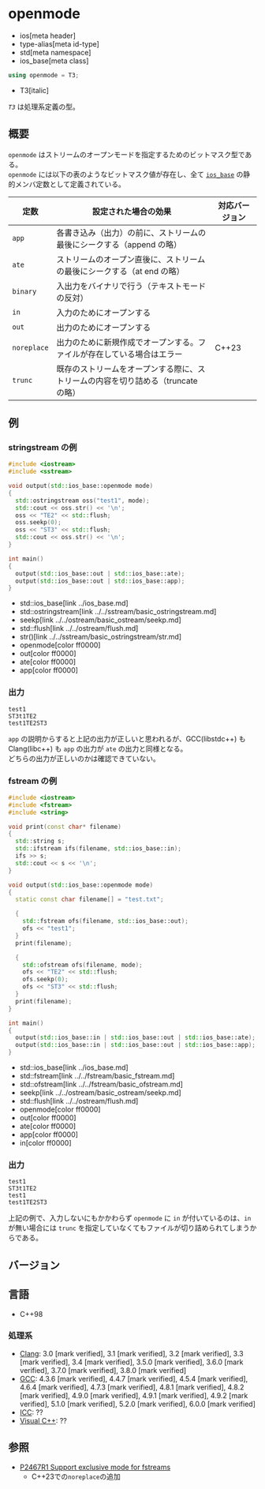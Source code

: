 # openmode
* ios[meta header]
* type-alias[meta id-type]
* std[meta namespace]
* ios_base[meta class]

```cpp
using openmode = T3;
```
* T3[italic]

*`T3`* は処理系定義の型。

## 概要
`openmode` はストリームのオープンモードを指定するためのビットマスク型である。  
`openmode` には以下の表のようなビットマスク値が存在し、全て [`ios_base`](../ios_base.md) の静的メンバ定数として定義されている。

| 定数 | 設定された場合の効果 | 対応バージョン |
|------|----------------------|----------------|
| `app` | 各書き込み（出力）の前に、ストリームの最後にシークする（append の略） | |
| `ate` | ストリームのオープン直後に、ストリームの最後にシークする（at end の略） | |
| `binary` | 入出力をバイナリで行う（テキストモードの反対） | |
| `in` | 入力のためにオープンする | |
| `out` | 出力のためにオープンする | |
| `noreplace` | 出力のために新規作成でオープンする。ファイルが存在している場合はエラー | C++23 |
| `trunc` | 既存のストリームをオープンする際に、ストリームの内容を切り詰める（truncate の略） | |


## 例
### stringstream の例
```cpp example
#include <iostream>
#include <sstream>

void output(std::ios_base::openmode mode)
{
  std::ostringstream oss("test1", mode);
  std::cout << oss.str() << '\n';
  oss << "TE2" << std::flush;
  oss.seekp(0);
  oss << "ST3" << std::flush;
  std::cout << oss.str() << '\n';
}

int main()
{
  output(std::ios_base::out | std::ios_base::ate);
  output(std::ios_base::out | std::ios_base::app);
}
```
* std::ios_base[link ../ios_base.md]
* std::ostringstream[link ../../sstream/basic_ostringstream.md]
* seekp[link ../../ostream/basic_ostream/seekp.md]
* std::flush[link ../../ostream/flush.md]
* str()[link ../../sstream/basic_ostringstream/str.md]
* openmode[color ff0000]
* out[color ff0000]
* ate[color ff0000]
* app[color ff0000]

### 出力
```
test1
ST3t1TE2
test1TE2ST3
```

`app` の説明からすると上記の出力が正しいと思われるが、GCC(libstdc++) も Clang(libc++) も `app` の出力が `ate` の出力と同様となる。  
	どちらの出力が正しいのかは確認できていない。

### fstream の例
```cpp example
#include <iostream>
#include <fstream>
#include <string>

void print(const char* filename)
{
  std::string s;
  std::ifstream ifs(filename, std::ios_base::in);
  ifs >> s;
  std::cout << s << '\n';
}

void output(std::ios_base::openmode mode)
{
  static const char filename[] = "test.txt";

  {
    std::fstream ofs(filename, std::ios_base::out);
    ofs << "test1";
  }
  print(filename);

  {
    std::ofstream ofs(filename, mode);
    ofs << "TE2" << std::flush;
    ofs.seekp(0);
    ofs << "ST3" << std::flush;
  }
  print(filename);
}

int main()
{
  output(std::ios_base::in | std::ios_base::out | std::ios_base::ate);
  output(std::ios_base::in | std::ios_base::out | std::ios_base::app);
}
```
* std::ios_base[link ../ios_base.md]
* std::fstream[link ../../fstream/basic_fstream.md]
* std::ofstream[link ../../fstream/basic_ofstream.md]
* seekp[link ../../ostream/basic_ostream/seekp.md]
* std::flush[link ../../ostream/flush.md]
* openmode[color ff0000]
* out[color ff0000]
* ate[color ff0000]
* app[color ff0000]
* in[color ff0000]

### 出力
```
test1
ST3t1TE2
test1
test1TE2ST3
```

上記の例で、入力しないにもかかわらず `openmode` に `in` が付いているのは、`in` が無い場合には `trunc` を指定していなくてもファイルが切り詰められてしまうからである。

## バージョン
## 言語
- C++98

### 処理系
- [Clang](/implementation.md#clang): 3.0 [mark verified], 3.1 [mark verified], 3.2 [mark verified], 3.3 [mark verified], 3.4 [mark verified], 3.5.0 [mark verified], 3.6.0 [mark verified], 3.7.0 [mark verified], 3.8.0 [mark verified]
- [GCC](/implementation.md#gcc): 4.3.6 [mark verified], 4.4.7 [mark verified], 4.5.4 [mark verified], 4.6.4 [mark verified], 4.7.3 [mark verified], 4.8.1 [mark verified], 4.8.2 [mark verified], 4.9.0 [mark verified], 4.9.1 [mark verified], 4.9.2 [mark verified], 5.1.0 [mark verified], 5.2.0 [mark verified], 6.0.0 [mark verified]
- [ICC](/implementation.md#icc): ??
- [Visual C++](/implementation.md#visual_cpp): ??


## 参照
- [P2467R1 Support exclusive mode for fstreams](https://www.open-std.org/jtc1/sc22/wg21/docs/papers/2022/p2467r1.html)
    - C++23での`noreplace`の追加
